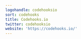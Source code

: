 ```yaml
---
logohandle: codehooksio
sort: codehooks
title: Codehooks.io
twitter: codehooksio
website: 'https://codehooks.io/'
---
```

